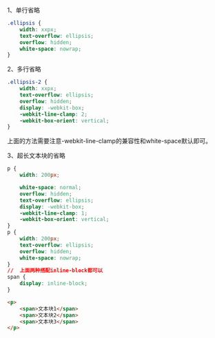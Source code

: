 1、单行省略

```css
.ellipsis {
    width: xxpx;
    text-overflow: ellipsis;
    overflow: hidden;
    white-space: nowrap;
}
```

2、多行省略

```css
.ellipsis-2 {
    width: xxpx;
    text-overflow: ellipsis;
    overflow: hidden;
    display: -webkit-box;
    -webkit-line-clamp: 2;
    -webkit-box-orient: vertical;
}
```

上面的方法需要注意-webkit-line-clamp的兼容性和white-space默认即可。

3、超长文本块的省略

```css
p {
    width: 200px;

    white-space: normal;
    overflow: hidden;
    text-overflow: ellipsis;
    display: -webkit-box;
    -webkit-line-clamp: 1;
    -webkit-box-orient: vertical;
}
p {
    width: 200px;
    text-overflow: ellipsis;
    overflow: hidden;
    white-space: nowrap;
}
//  上面两种搭配inline-block都可以
span {
    display: inline-block;
}
```

```html
<p>
    <span>文本块1</span>
    <span>文本块2</span>
    <span>文本块3</span>
</p>
```

